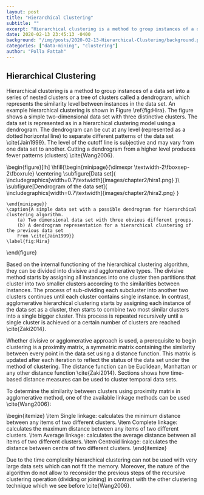 ```yaml
---
layout: post
title: "Hierarchical Clustering"
subtitle: ""
excerpt: "Hierarchical clustering is a method to group instances of a data set into a series of nested clusters or a tree of clusters called a dendrogram"
date: 2020-02-13 23:45:13 -0400
background: "/img/posts/2020-02-13-Hierarchical-Clustering/background.png"
categories: ["data-mining", "clustering"]
author: "Polla Fattah"
---
```

<style>
  .responsive-img {
  width: 100%;
  max-width: 500px;
  height: auto;
  display: block;
  margin: 0 auto;
}
.footnotes {
  font-size: 0.7em;
  margin-top: 1em;
}
</style>

## Hierarchical Clustering

Hierarchical clustering is a method to group instances of a data set into a series of nested clusters or a tree of clusters called a dendrogram, which represents the similarity level between instances in the data set. An example hierarchical clustering is shown in Figure \ref{fig:Hira}. The figure shows a simple two-dimensional data set with three distinctive clusters. The data set is represented as in a hierarchical clustering model using a dendrogram. The dendrogram can be cut at any level (represented as a dotted horizontal line) to separate different patterns of the data set \cite{Jain1999}. The level of the cutoff line is subjective and may vary from one data set to another. Cutting a dendrogram from a higher level produces fewer patterns (clusters) \cite{Wang2006}.

\begin{figure}[!h]
\hfill{\begin{minipage}{\dimexpr \textwidth-2\fboxsep-2\fboxrule}
\centering
\subfigure[Data set]{
\includegraphics[width=0.7\textwidth]{images/chapter2/hira1.png}
}\\
\subfigure[Dendrogram of the data set]{
\includegraphics[width=0.7\textwidth]{images/chapter2/hira2.png}
}

    \end{minipage}}
    \caption{A simple data set with a possible dendrogram for hierarchical clustering algorithm.
        (a) Two dimensional data set with three obvious different groups.
        (b) A dendrogram representation for a hierarchical clustering of the previous data set
        From \cite{Jain1999}}
    \label{fig:Hira}

\end{figure}

Based on the internal functioning of the hierarchical clustering algorithm, they can be divided into divisive and agglomerative types. The divisive method starts by assigning all instances into one cluster then partitions that cluster into two smaller clusters according to the similarities between instances. The process of sub-dividing each subcluster into another two clusters continues until each cluster contains single instance. In contrast, agglomerative hierarchical clustering starts by assigning each instance of the data set as a cluster, then starts to combine two most similar clusters into a single bigger cluster. This process is repeated recursively until a single cluster is achieved or a certain number of clusters are reached \cite{Zaki2014}.

Whether divisive or agglomerative approach is used, a prerequisite to begin clustering is a proximity matrix, a symmetric matrix containing the similarity between every point in the data set using a distance function. This matrix is updated after each iteration to reflect the status of the data set under the method of clustering. The distance function can be Euclidean, Manhattan or any other distance function \cite{Zaki2014}. Sections shows how time-based distance measures can be used to cluster temporal data sets.

To determine the similarity between clusters using proximity matrix in agglomerative method, one of the available linkage methods can be used \cite{Wang2006}:

\begin{itemize}
\item Single linkage: calculates the minimum distance between any items of two different clusters.
\item Complete linkage: calculates the maximum distance between any items of two different clusters.
\item Average linkage: calculates the average distance between all items of two different clusters.
\item Centroid linkage: calculates the distance between centre of two different clusters.
\end{itemize}

Due to the time complexity hierarchical clustering can not be used with very large data sets which can not fit the memory. Moreover, the nature of the algorithm do not allow to reconsider the previous steps of the recursive clustering operation (dividing or joining) in contrast with the other clustering technique which we see before \cite{Wang2006}.
